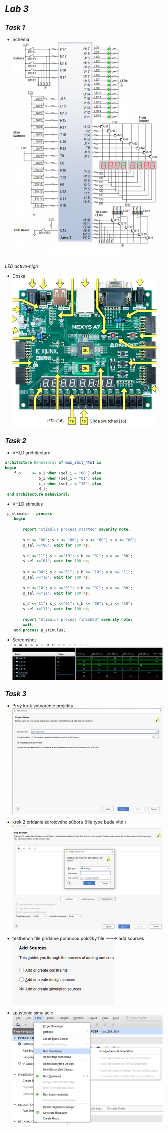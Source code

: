 # *Lab 3*
## *Task 1*
- Schéma
![s](Images/schema.png)

*LED active-high*

- Doska
![board](Images/doska.png)

## *Task 2*
- VHLD architecture

```vhdl
architecture Behavioral of mux_2bit_4to1 is
begin
    f_o     <= a_i when (sel_i = "00") else
               b_i when (sel_i = "01") else
               c_i when (sel_i = "10") else
               d_i;
 end architecture Behavioral;

```

- VHLD stimulus

```vhdl
 p_stimulus : process
    begin
        
        report "Stimulus process started" severity note;
        
        s_d <= "00"; s_c <= "00"; s_b <= "00"; s_a <= "00"; 
        s_sel <="00"; wait for 100 ns;
             
        s_d <="11"; s_c <="10"; s_b <= "01"; s_a <= "00"; 
        s_sel <="01"; wait for 100 ns;
       
        s_d <="00"; s_c <="01"; s_b <= "10"; s_a <= "11"; 
        s_sel <="10"; wait for 100 ns;
        
        s_d <="10"; s_c <="01"; s_b <= "01"; s_a <= "00"; 
        s_sel <="11"; wait for 100 ns;
       
        s_d <="11"; s_c <="01"; s_b <= "00"; s_a <= "10"; 
        s_sel <="11"; wait for 100 ns;
       
        report "Stimulus process finished" severity note;
        wait;
    end process p_stimulus;

```
- Screenshot 
![Signals](Images/signals.png)


## *Task 3*
- Prvý krok vytvorenie projektu
![Step 1](Images/1.png)

- krok 2 pridanie zdrojového súboru (file type bude vhdl)
![Step 2](Images/3.png)

- testbench file pridáme pomocou položky file ---> add sources 
![Step 3](Images/8.png)

- spustenie simulácie
![Step 4](Images/9.png)





